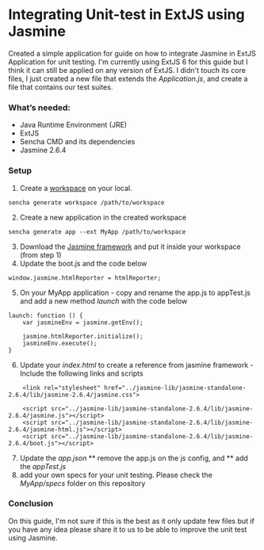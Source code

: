 # Integrating Unit-test in ExtJS using Jasmine

Created a simple application for guide on how to integrate Jasmine in ExtJS Application for unit testing. I'm currently using ExtJS 6 for this guide but I think it can still be applied on any version of ExtJS. I didn't touch its core files, I just created a new file that extends the *Application.js*, and create a file that contains our test suites.

### What’s needed:
  - Java Runtime Environment (JRE)
  - ExtJS
  - Sencha CMD and its dependencies
  - Jasmine 2.6.4

### Setup
1. Create a [workspace](https://docs.sencha.com/cmd/guides/workspaces.html#workspaces_-_generating_a_workspace) on your local.
```
sencha generate workspace /path/to/workspace
```
2. Create a new application in the created workspace
```
sencha generate app --ext MyApp /path/to/workspace
````
3. Download the [Jasmine framework](https://github.com/jasmine/jasmine/releases) and put it inside your workspace (from step 1)
4. Update the boot.js and the code below
```
window.jasmine.htmlReporter = htmlReporter;
```
5. On your MyApp application - copy and rename the app.js to appTest.js and add a new method *launch* with the code below
```
launch: function () {
    var jasmineEnv = jasmine.getEnv();

    jasmine.htmlReporter.initialize();
    jasmineEnv.execute();
}
```
6. Update your *index.html* to create a reference from jasmine framework - Include the following links and scripts
```
    <link rel="stylesheet" href="../jasmine-lib/jasmine-standalone-2.6.4/lib/jasmine-2.6.4/jasmine.css">

    <script src="../jasmine-lib/jasmine-standalone-2.6.4/lib/jasmine-2.6.4/jasmine.js"></script>
    <script src="../jasmine-lib/jasmine-standalone-2.6.4/lib/jasmine-2.6.4/jasmine-html.js"></script>
    <script src="../jasmine-lib/jasmine-standalone-2.6.4/lib/jasmine-2.6.4/boot.js"></script>
```
7. Update the *app.json* 
** remove the app.js on the js config, and
** add the *appTest.js*
8. add your own specs for your unit testing. Please check the *MyApp/specs* folder on this repository

### Conclusion
On this guide, I'm not sure if this is the best as it only update few files but if you have any idea please share it to us to be able to improve the unit test using Jasmine.